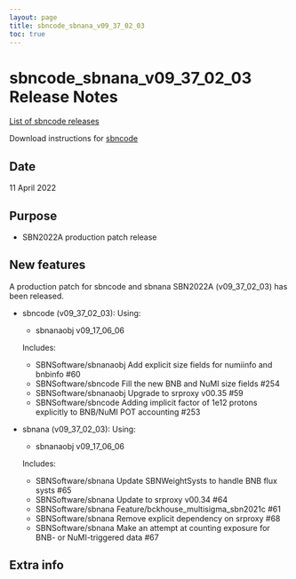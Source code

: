 ```yaml
---
layout: page
title: sbncode_sbnana_v09_37_02_03
toc: true
---
```


sbncode_sbnana_v09_37_02_03 Release Notes
=======================================================================================

[List of sbncode releases](https://sbnsoftware.github.io/AnalysisInfrastructure/ReleaseManagement/Releases/List_of_SBN_code_releases)

Download instructions for [sbncode]()

Date
---------------------------------------------------
11 April 2022

Purpose
---------------------------------------------------
* SBN2022A production patch release

New features
---------------------------------------------------
A production patch for sbncode and sbnana SBN2022A (v09_37_02_03) has been released.

* sbncode (v09_37_02_03):
  Using:
  * sbnanaobj           v09_17_06_06

  Includes:
  * SBNSoftware/sbnanaobj Add explicit size fields for numiinfo and bnbinfo #60
  * SBNSoftware/sbncode Fill the new BNB and NuMI size fields #254
  * SBNSoftware/sbnanaobj Upgrade to srproxy v00.35 #59
  * SBNSoftware/sbncode Adding implicit factor of 1e12 protons explicitly to BNB/NuMI POT accounting #253

* sbnana (v09_37_02_03):
  Using:
  * sbnanaobj           v09_17_06_06
  
  Includes:
  * SBNSoftware/sbnana Update SBNWeightSysts to handle BNB flux systs #65 
  * SBNSoftware/sbnana Update to srproxy v00.34 #64
  * SBNSoftware/sbnana Feature/bckhouse_multisigma_sbn2021c #61
  * SBNSoftware/sbnana Remove explicit dependency on srproxy #68
  * SBNSoftware/sbnana Make an attempt at counting exposure for BNB- or NuMI-triggered data #67


Extra info
---------------------------------------------------
